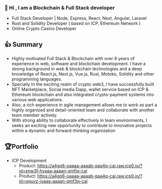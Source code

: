 <!--
<div align="center">
<img src="https://w4ulz-kiaaa-aaaap-qbsma-cai.icp0.io/logo2.svg" align="center" style="width: 80%" />
</div>  
-->
### 👋 Hi , I am a Blockchain & Full Stack developer
- Full Stack Developer | Node, Express, React, Next, Angular, Laravel
- Rust and Solidity Developer ( based on ICP, Ethereum Network )
- Online Crypto Casino Developer

👍 Summary
-------------------------------------
- Highly motivated Full Stack & Blockchain with over 8 years of experience in web, software and blockchain development. I have a strong background in web & blockchain technologies and a deep knowledge of React.js, Next.js, Vue.js, Rust, Motoko, Solidity and other programming languages.
- Specially In the exciting realm of crypto web3, I have successfully built NFT Marketplace, Social media Dapp, wallet service based on ICP & Ethereum blockchain and also integrated crypto-payment systems into various web applications.
- Also, a rich experience in agile management allows me to work as part a highly organized and detail-oriented team and collaborate with another team member actively.
- With strong ability to collaborate effectively in team environments, I seeks an exciting new opportunity to contribute to innovative projects within a dynamic and forward-thinking organization

🏆Portfolio
-------------------------------------
- ICP Development
  - Product: https://a4gq6-oaaaa-aaaab-qaa4q-cai.raw.icp0.io/?id=xnw3f-hyaaa-aaaan-qmfjq-cai
  - Product: https://a4gq6-oaaaa-aaaab-qaa4q-cai.raw.icp0.io/?id=qquvz-iyaaa-aaaan-qmf3q-cai
